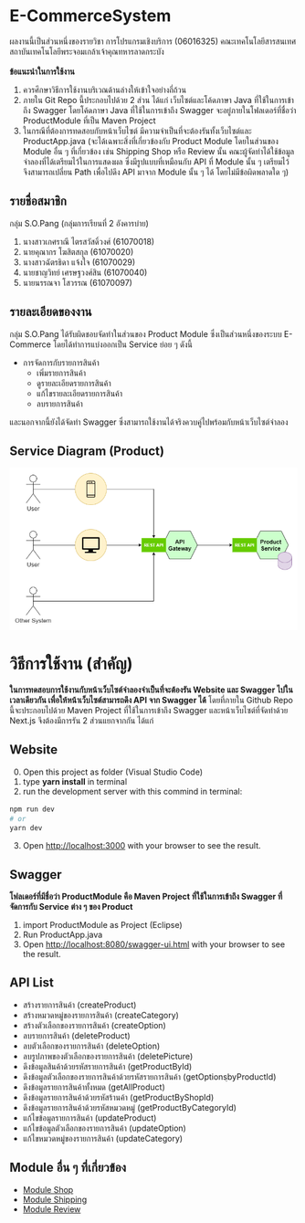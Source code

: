 # E-CommerceSystem
ผลงานนี้เป็นส่วนหนึ่งของรายวิชา การโปรแกรมเชิงบริการ (06016325) คณะเทคโนโลยีสารสนเทศ สถาบันเทคโนโลยีพระจอมเกล้าเจ้าคุณทหารลาดกระบัง
<br><br>**ข้อแนะนำในการใช้งาน**
1. ควรศึกษาวิธีการใช้งานบริเวณด้านล่างให้เข้าใจอย่างถี่ถ้วน
2. ภายใน Git Repo นี้ประกอบไปด้วย 2 ส่วน ได้แก่ เว็บไซต์และโค้ดภาษา Java ที่ใช้ในการเข้าถึง Swagger โดยโค้ดภาษา Java ที่ใช้ในการเข้าถึง Swagger จะอยู่ภายในโฟลเดอร์ที่ชื่อว่า ProductModule ที่เป็น Maven Project
3. ในกรณีที่ต้องการทดสอบกับหน้าเว็บไซต์ มีความจำเป็นที่จะต้องรันทั้งเว็บไซต์และ ProductApp.java (จะได้เฉพาะสิ่งที่เกี่ยวข้องกับ Product Module โดยในส่วนของ Module อื่น ๆ ที่เกี่ยวข้อง เช่น Shipping Shop หรือ Review นั้น คณะผู้จัดทำได้ใช้ข้อมูลจำลองที่ได้เตรียมไว้ในการแสดงผล ซึ่งมีรูปแบบที่เหมือนกับ API ที่ Module นั้น ๆ เตรียมไว้ จึงสามารถเปลี่ยน Path เพื่อไปดึง API มาจาก Module นั้น ๆ ได้ โดยไม่มีข้อผิดพลาดใด ๆ)

## รายชื่อสมาชิก
กลุ่ม S.O.Pang (กลุ่มการเรียนที่ 2 อังคารบ่าย)
1. นางสาวเกศราณี ไตรสวัสดิ์วงศ์ (61070018)
2. นายคุณากร โฆสิตสกุล (61070020)
3. นางสาวฉัตรธิดา แจ้งใจ (61070029)
4. นายชาญวิทย์ เศรษฐวงศ์สิน (61070040)
5. นายนรรณจา โสวรรณ (61070097)

## รายละเอียดของงาน
กลุ่ม S.O.Pang ได้รับผิดชอบจัดทำในส่วนของ Product Module ซึ่งเป็นส่วนหนึ่งของระบบ E-Commerce โดยได้ทำการแบ่งออกเป็น Service ย่อย ๆ ดังนี้
* การจัดการกับรายการสินค้า
  * เพิ่มรายการสินค้า
  * ดูรายละเอียดรายการสินค้า
  * แก้ไขรายละเอียดรายการสินค้า
  * ลบรายการสินค้า
  <!-- end of the list -->
และนอกจากนี้ยังได้จัดทำ Swagger ซึ่งสามารถใช้งานได้จริงควบคู่ไปพร้อมกับหน้าเว็บไซต์จำลอง


## Service Diagram (Product)
![Image of Service Diagram](https://github.com/tanknk/ECommerceSystem/blob/main/images/service.png)

# วิธีการใช้งาน (สำคัญ)
**ในการทดสอบการใช้งานกับหน้าเว็บไซต์จำลองจำเป็นที่จะต้องรัน Website และ Swagger ไปในเวลาเดียวกัน เพื่อให้หน้าเว็บไซต์สามารถดึง API จาก Swagger ได้**
โดยที่ภายใน Github Repo นี้จะประกอบไปด้วย Maven Project ที่ใช้ในการเข้าถึง Swagger และหน้าเว็บไซต์ที่จัดทำด้วย Next.js จึงต้องมีการรัน 2 ส่วนแยกจากกัน
ได้แก่
## Website
0. Open this project as folder (Visual Studio Code)
1. type **yarn install** in terminal
2. run the development server with this commind in terminal:
```bash
npm run dev
# or
yarn dev
```
3. Open [http://localhost:3000](http://localhost:3000) with your browser to see the result.

## Swagger
**โฟลเดอร์ที่มีชื่อว่า ProductModule คือ Maven Project ที่ใช้ในการเข้าถึง Swagger ที่จัดการกับ Service ต่าง ๆ ของ Product**
1. import ProductModule as Project (Eclipse)
2. Run ProductApp.java
3. Open [http://localhost:8080/swagger-ui.html](http://localhost:8080/swagger-ui.html) with your browser to see the result.

## API List
* สร้างรายการสินค้า (createProduct)
* สร้างหมวดหมู่ของรายการสินค้า (createCategory)
* สร้างตัวเลือกของรายการสินค้า (createOption)
* ลบรายการสินค้า (deleteProduct)
* ลบตัวเลือกของรายการสินค้า (deleteOption)
* ลบรูปภาพของตัวเลือกของรายการสินค้า (deletePicture)
* ดึงข้อมูลสินค้าด้วยรหัสรายการสินค้า (getProductById)
* ดึงข้อมูลตัวเลือกของรายการสินค้าด้วยรหัสรายการสินค้า (getOptionsฺbyProductId)
* ดึงข้อมูลรายการสินค้าทั้งหมด (getAllProduct)
* ดึงข้อมูลรายการสินค้าด้วยรหัสร้านค้า (getProductByShopId)
* ดึงข้อมูลรายการสินค้าด้วยรหัสหมวดหมู่ (getProductByCategoryId)
* แก้ไขข้อมูลรายการสินค้า (updateProduct)
* แก้ไขข้อมูลตัวเลือกของรายการสินค้า (updateOption)
* แก้ไขหมวดหมู่ของรายการสินค้า (updateCategory)

## Module อื่น ๆ ที่เกี่ยวข้อง
* [Module Shop](https://github.com/Peechanok/Group-Lamp-SOP)
* [Module Shipping](https://github.com/AnTznimalz/SOP_ShippingModule)
* [Module Review](https://github.com/looksocii/SOP_API)
